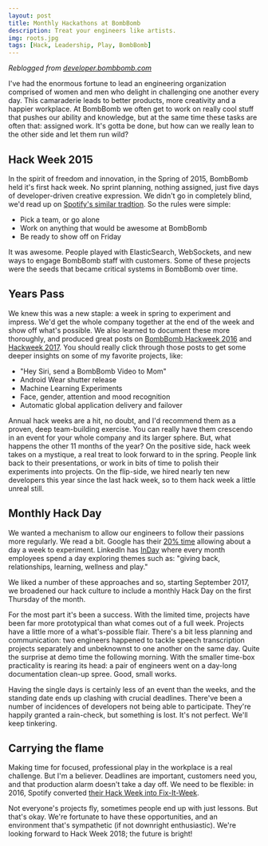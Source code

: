 ```yaml
---
layout: post
title: Monthly Hackathons at BombBomb
description: Treat your engineers like artists.
img: roots.jpg
tags: [Hack, Leadership, Play, BombBomb]
---
```


_Reblogged from [developer.bombbomb.com](https://developer.bombbomb.com/blog/2017/11/30/HackingInYourOrganization/)_

I've had the enormous fortune to lead an engineering organization comprised of women and men who delight in challenging one another every day. This camaraderie leads to better products, more creativity and a happier workplace. At BombBomb we often get to work on really cool stuff that pushes our ability and knowledge, but at the same time these tasks are often that: assigned work. It's gotta be done, but how can we really lean to the other side and let them run wild?

## Hack Week 2015
In the spirit of freedom and innovation, in the Spring of 2015, BombBomb held it's first hack week. No sprint planning, nothing assigned, just five days of developer-driven creative expression. We didn't go in completely blind, we'd read up on [Spotify's similar tradtion](https://labs.spotify.com/2013/02/15/organizing-a-hack-week/). So the rules were simple: 

 - Pick a team, or go alone
 - Work on anything that would be awesome at BombBomb
 - Be ready to show off on Friday

It was awesome. People played with ElasticSearch, WebSockets, and new ways to engage BombBomb staff with customers. Some of these projects were the seeds that became critical systems in BombBomb over time.

## Years Pass
We knew this was a new staple: a week in spring to experiment and impress. We'd get the whole company together at the end of the week and show off what's possible. We also learned to document these more thoroughly, and produced great posts on [BombBomb Hackweek 2016](https://bombbomb.com/blog/hack-week-bombbomb-video-email-software-development/) and [Hackweek 2017](https://bombbomb.com/blog/hack-week-2017-bombbomb-software-developers-let-loose/). You should really click through those posts to get some deeper insights on some of my favorite projects, like: 

 - "Hey Siri, send a BombBomb Video to Mom"
 - Android Wear shutter release
 - Machine Learning Experiments
 - Face, gender, attention and mood recognition
 - Automatic global application delivery and failover
 
Annual hack weeks are a hit, no doubt, and I'd recommend them as a proven, deep team-building exercise. You can really have them crescendo in an event for your whole company and its larger sphere. But, what happens the other 11 months of the year? On the positive side, hack week takes on a mystique, a real treat to look forward to in the spring. People link back to their presentations, or work in bits of time to polish their experiments into projects. On the flip-side, we hired nearly ten new developers this year since the last hack week, so to them hack week a little unreal still. 

## Monthly Hack Day
We wanted a mechanism to allow our engineers to follow their passions more regularly. We read a bit. Google has their [20% time](http://www.businessinsider.com/google-20-percent-time-policy-2015-4) allowing about a day a week to experiment. LinkedIn has [InDay](https://blog.linkedin.com/2015/07/29/inday-investing-in-our-employees-so-they-can-invest-in-themselves) where every month employees spend a day exploring themes such as: "giving back, relationships, learning, wellness and play."

We liked a number of these approaches and so, starting September 2017, we broadened our hack culture to include a monthly Hack Day on the first Thursday of the month.

For the most part it's been a success. With the limited time, projects have been far more prototypical than what comes out of a full week. Projects have a little more of a what's-possible flair. There's a bit less planning and communication: two engineers happened to tackle speech transcription projects separately and unbeknownst to one another on the same day. Quite the surprise at demo time the following morning. With the smaller time-box practicality is rearing its head: a pair of engineers went on a day-long documentation clean-up spree. Good, small works. 

Having the single days is certainly less of an event than the weeks, and the standing date ends up clashing with crucial deadlines. There've been a number of incidences of developers not being able to participate. They're happily granted a rain-check, but something is lost. It's not perfect. We'll keep tinkering.


## Carrying the flame
Making time for focused, professional play in the workplace is a real challenge. But I'm a believer. Deadlines are important, customers need you, and that production alarm doesn't take a day off. We need to be flexible: in 2016, Spotify converted [their Hack Week into Fix-It-Week](https://www.linkedin.com/pulse/why-we-turned-our-hack-week-fix-sofie-lindblom/).

Not everyone's projects fly, sometimes people end up with just lessons. But that's okay. We're fortunate to have these opportunities, and an environment that's sympathetic (if not downright enthusiastic). We're looking forward to Hack Week 2018; the future is bright!